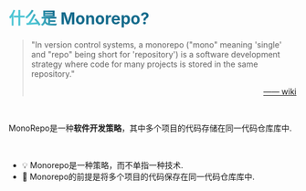 # 什么是 Monorepo?

>"In version control systems, a monorepo ("mono" meaning 'single' and "repo" being short for 'repository') is a software development strategy where code for many projects is stored in the same repository."
> 
> [—— wiki](https://en.wikipedia.org/wiki/Monorepo)

<br/>

MonoRepo是一种**软件开发策略**，其中多个项目的代码存储在同一代码仓库库中.

<br/>

- 💡 Monorepo是一种策略，而不单指一种技术.
- 🔑 Monorepo的前提是将多个项目的代码保存在同一代码仓库库中.

<br>

<style>
h1 {
  background-color: #2B90B6;
  background-image: linear-gradient(45deg, #4EC5D4 10%, #146b8c 20%);
  background-size: 100%;
  -webkit-background-clip: text;
  -moz-background-clip: text;
  -webkit-text-fill-color: transparent;
  -moz-text-fill-color: transparent;
}
blockquote  {
  p:last-child {
    text-align: right;
  }
}
</style>
